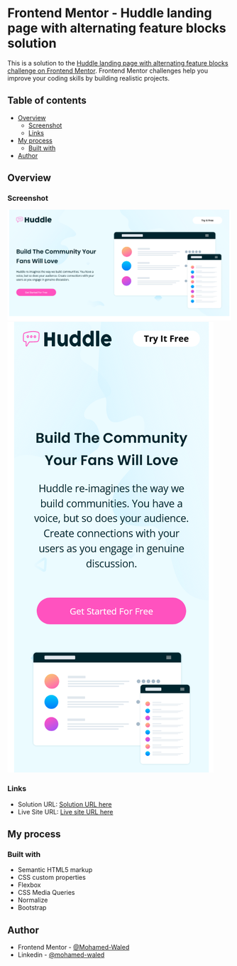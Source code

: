 # Frontend Mentor - Huddle landing page with alternating feature blocks solution

This is a solution to the [Huddle landing page with alternating feature blocks challenge on Frontend Mentor](https://www.frontendmentor.io/challenges/huddle-landing-page-with-alternating-feature-blocks-5ca5f5981e82137ec91a5100). Frontend Mentor challenges help you improve your coding skills by building realistic projects. 

## Table of contents

- [Overview](#overview)
  - [Screenshot](#screenshot)
  - [Links](#links)
- [My process](#my-process)
  - [Built with](#built-with)
- [Author](#author)

## Overview

### Screenshot

![](images/Screenshot%202022-04-30%20at%2023-00-46%20Frontend%20Mentor%20Huddle%20landing%20page%20with%20alternating%20feature%20blocks.png)
![](images/Screenshot%202022-04-30%20at%2023-01-08%20Frontend%20Mentor%20Huddle%20landing%20page%20with%20alternating%20feature%20blocks.png)

### Links

- Solution URL: [Solution URL here]()
- Live Site URL: [Live site URL here](https://mohamed-waled.github.io/Huddle-Landing-Page-With-Alternating-Feature-Blocks/)

## My process

### Built with

- Semantic HTML5 markup
- CSS custom properties
- Flexbox
- CSS Media Queries
- Normalize
- Bootstrap

## Author

- Frontend Mentor - [@Mohamed-Waled](https://www.frontendmentor.io/profile/Mohamed-Waled)
- Linkedin - [@mohamed-waled](https://www.linkedin.com/in/mohamed-waled-82a51a1bb/)